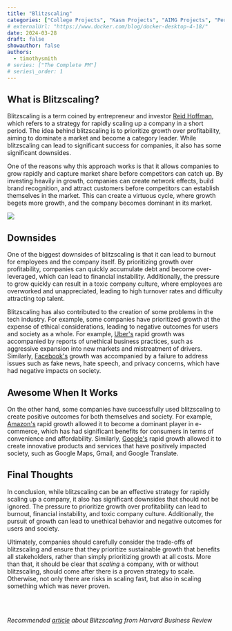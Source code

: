 ```yaml
---
title: "Blitzscaling"
categories: ["College Projects", "Kasm Projects", "AIMG Projects", "Personal Projects", "Automation", "File Systems", "General Tech and Knowledge", "Networking and Servers", "Software and Tools", "Tutorials and Guides", "Virtualization", "Web Development"]
# externalUrl: "https://www.docker.com/blog/docker-desktop-4-18/"
date: 2024-03-28
draft: false
showauthor: false
authors:
  - timothysmith
# series: ["The Complete PM"]
# series\_order: 1
---
```



## What is Blitzscaling?
Blitzscaling is a term coined by entrepreneur and investor [Reid Hoffman][1], which refers to a strategy for rapidly scaling up a company in a short period. The idea behind blitzscaling is to prioritize growth over profitability, aiming to dominate a market and become a category leader. While blitzscaling can lead to significant success for companies, it also has some significant downsides.

One of the reasons why this approach works is that it allows companies to grow rapidly and capture market share before competitors can catch up. By investing heavily in growth, companies can create network effects, build brand recognition, and attract customers before competitors can establish themselves in the market. This can create a virtuous cycle, where growth begets more growth, and the company becomes dominant in its market. 

![][image-1]


## Downsides
One of the biggest downsides of blitzscaling is that it can lead to burnout for employees and the company itself. By prioritizing growth over profitability, companies can quickly accumulate debt and become over-leveraged, which can lead to financial instability. Additionally, the pressure to grow quickly can result in a toxic company culture, where employees are overworked and unappreciated, leading to high turnover rates and difficulty attracting top talent.

Blitzscaling has also contributed to the creation of some problems in the tech industry. For example, some companies have prioritized growth at the expense of ethical considerations, leading to negative outcomes for users and society as a whole. For example, [Uber's][2] rapid growth was accompanied by reports of unethical business practices, such as aggressive expansion into new markets and mistreatment of drivers. Similarly, [Facebook's][3] growth was accompanied by a failure to address issues such as fake news, hate speech, and privacy concerns, which have had negative impacts on society.

## Awesome When It Works
On the other hand, some companies have successfully used blitzscaling to create positive outcomes for both themselves and society. For example, [Amazon's][4] rapid growth allowed it to become a dominant player in e-commerce, which has had significant benefits for consumers in terms of convenience and affordability. Similarly, [Google's][5] rapid growth allowed it to create innovative products and services that have positively impacted society, such as Google Maps, Gmail, and Google Translate.

## Final Thoughts
In conclusion, while blitzscaling can be an effective strategy for rapidly scaling up a company, it also has significant downsides that should not be ignored. The pressure to prioritize growth over profitability can lead to burnout, financial instability, and toxic company culture. Additionally, the pursuit of growth can lead to unethical behavior and negative outcomes for users and society. 

Ultimately, companies should carefully consider the trade-offs of blitzscaling and ensure that they prioritize sustainable growth that benefits all stakeholders, rather than simply prioritizing growth at all costs. More than that, it should be clear that _scaling_ a company, with or without blitzscaling, should come after there is a proven strategy to scale. Otherwise, not only there are risks in scaling fast, but also in scaling something which was never proven.  

<br/>
<br/>

*Recommended [article][6] about Blitzscaling from Harvard Business Review*

[1]:	https://en.wikipedia.org/wiki/Reid_Hoffman
[2]:	https://en.wikipedia.org/wiki/Uber
[3]:	https://en.wikipedia.org/wiki/Facebook
[4]:	https://en.wikipedia.org/wiki/Amazon_(company)
[5]:	https://en.wikipedia.org/wiki/Google
[6]:	https://hbr.org/2016/04/blitzscaling

[image-1]:	img/race.jpg